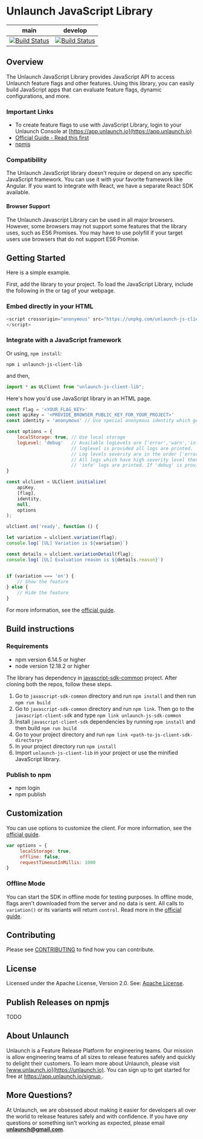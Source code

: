 # Unlaunch JavaScript Library

| main                                                                                                                | develop                                                                                                                |
|---------------------------------------------------------------------------------------------------------------------|----------------------------------------------------------------------------------------------------------------------------|
| [![Build Status](https://travis-ci.com/unlaunch/javascript-sdk.svg?branch=main)](https://travis-ci.com/unlaunch/javascript-sdk) | [![Build Status](https://travis-ci.com/unlaunch/javascript-sdk.svg?branch=develop)](https://travis-ci.com/unlaunch/javascript-sdk) |


## Overview
The Unlaunch JavaScript Library provides JavaScript API to access Unlaunch feature flags and other features. Using this library, you can easily build JavaScript apps that can evaluate feature flags, dynamic configurations, and more.

### Important Links

- To create feature flags to use with JavaScript Library, login to your Unlaunch Console at [https://app.unlaunch.io](https://app.unlaunch.io)
- [Official Guide - Read this first](https://docs.unlaunch.io/docs/sdks/javascript-library)
- [npmjs](https://www.npmjs.com/package/unlaunch-js-client-lib)

### Compatibility
The Unlaunch JavaScript library doesn't require or depend on any specific JavaScript framework. You can use it with your favorite framework like Angular. If you want to integrate with React, we have a separate React SDK available.

#### Browser Support
The Unlaunch Javascript Library can be used in all major browsers. However, some browsers may not support some features that the library uses, such as ES6 Promises. You may have to use polyfill if your target users use browsers that do not support ES6 Promise.

## Getting Started
Here is a simple example. 

First, add the library to your project. To load the JavaScript Library, include the following in the <head> or <body> tag of your webpage.

### Embed directly in your HTML
```javascript
<script crossorigin="anonymous" src="https://unpkg.com/unlaunch-js-client-lib">
</script>
```

### Integrate with a JavaScript framework
Or using, `npm install`:

```
npm i unlaunch-js-client-lib
```

and then,

```javascript
import * as ULClient from "unlaunch-js-client-lib";
```

Here's how you'd use JavaScript library in an HTML page.

```javascript
const flag = '<YOUR_FLAG_KEY>'
const apiKey = '<PROVIDE_BROWSER_PUBLIC_KEY_FOR_YOUR_PROJECT>'
const identity = 'anonymous' // Use special anonymous identity which generates a unique UUID

const options = {
    localStorage: true, // Use local storage
    logLevel: 'debug'   // Available logLevels are ['error','warn','info','debug','none']. Default logLevel is 'error'. To disable logging use 'none'. If empty ''            
                        // loglevel is provided all logs are printed. 
                        // Log levels severity are in the order ['error','warn','info','debug']. Error has high severity and debug has lowest.
                        // All logs which have high severity level then the level provided will be printed. So if logLevel info is selected 'error', 'warn' and 
                        // 'info' logs are printed. If 'debug' is provided only debug logs are printed.   
}

const ulclient = ULClient.initialize(
    apiKey,
    [flag],
    identity,
    null,
    options
);

ulclient.on('ready', function () {

let variation = ulclient.variation(flag);
console.log(`[UL] Variation is ${variation}`)

const details = ulclient.variationDetail(flag);
console.log(`[UL] Evaluation reason is ${details.reason}`)


if (variation === 'on') {
    // Show the feature
} else {
    // Hide the feature
}
```

For more information, see the [official guide](https://docs.unlaunch.io/docs/sdks/javascript-library).

## Build instructions

### Requirements
- npm version 6.14.5 or higher
- node version 12.18.2 or higher

The library has dependency in [javascript-sdk-common](https://github.com/unlaunch/javascript-sdk-common) project. After cloning both the repos, follow these steps.

1. Go to `javascript-sdk-common` directory and run `npm install` and then run `npm run build`
2. Go to `javascript-sdk-common` directory and run `npm link`. Then go to the `javascript-client-sd`k and type `npm link unlaunch-js-sdk-common`
3. Install `javascript-client-sdk` dependencies by running `npm install` and then build `npm run build`
4. Go to your project directory and run `npm link <path-to-js-client-sdk-directory>`
5. In your project directory run `npm install`
6. Import `unlaunch-js-client-lib` in your project or use the minified JavaScript library.

### Publish to npm
- npm login
- npm publish

## Customization

You can use options to customize the client. For more information, see the [official guide](https://docs.unlaunch.io/docs/sdks/javascript-library#client-configuration).

```javascript
var options = {
     localStorage: true,
     offline: false,
     requestTimeoutInMillis: 1000
}
```

### Offline Mode

You can start the SDK in offline mode for testing purposes. In offline mode, flags aren't downloaded from the server and no data is sent. All calls to `variation()` or its variants will return `control`. Read more in the [official guide](https://docs.unlaunch.io/docs/sdks/javascript-library#offline).
 

## Contributing
Please see [CONTRIBUTING](CONTRIBUTING.md) to find how you can contribute.

## License
Licensed under the Apache License, Version 2.0. See: [Apache License](LICENSE.md).

## Publish Releases on npmjs
TODO

## About Unlaunch
Unlaunch is a Feature Release Platform for engineering teams. Our mission is allow engineering teams of all
sizes to release features safely and quickly to delight their customers. To learn more about Unlaunch, please visit
[www.unlaunch.io](https://unlaunch.io). You can sign up to get started for free at [https://app.unlaunch.io/signup
](https://app.unlaunch.io/signup).


## More Questions?
At Unlaunch, we are obsessed about making it easier for developers all over the world to release features safely and with confidence. If you have *any* questions or something isn't working as expected, please email **unlaunch@gmail.com**.
